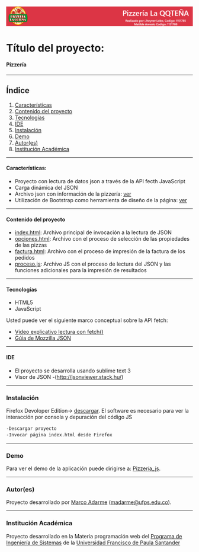 ![Pizzería](./images/cabecera.png)
# Título del proyecto:

#### Pizzería
***
## Índice
1. [Características](#caracter-sticas-)
2. [Contenido del proyecto](#contenido-del-proyecto)
3. [Tecnologías](#tecnologías)
4. [IDE](#ide)
5. [Instalación](#instalación)
6. [Demo](#demo)
7. [Autor(es)](#autores)
8. [Institución Académica](#institución-académica)
***

#### Características:

  - Proyecto con lectura de datos json a través de la API fecth JavaScript
  - Carga dinámica del JSON 
  - Archivo json con información de la pizzería: [ver](https://raw.githubusercontent.com/madarme/persistencia/main/pizza.json)
  - Utilización de Bootstrap como herramienta de diseño de la página: [ver](https://getbootstrap.com/)
***
  #### Contenido del proyecto
  - [index.html](https://gitlab.com/Wolf21/pizzeria/-/blob/master/index.html): Archivo principal de invocación a la lectura de JSON
  - [opciones.html](https://gitlab.com/Wolf21/pizzeria/-/blob/master/html/opciones.html): Archivo con el proceso de selección de las propiedades de las pizzas
  - [factura.html](https://gitlab.com/Wolf21/pizzeria/-/blob/master/html/factura.html): Archivo con el proceso de impresión de la factura de los pedidos
  - [proceso.js](https://gitlab.com/Wolf21/pizzeria/-/blob/master/js/pizzeria.js): Archivo JS con el proceso de lectura del JSON y las funciones adicionales para la impresión de resultados
  

***
#### Tecnologías

  - HTML5
  - JavaScript

Usted puede ver el siguiente marco conceptual sobre la API fetch:

  - [Vídeo explicativo lectura con fetch()](https://www.youtube.com/watch?v=xqBvtvXh9Z4)
  - [Gúia de Mozzilla JSON](https://developer.mozilla.org/es/docs/Learn/JavaScript/Objects/JSON)
  
  ***
#### IDE

- El proyecto se desarrolla usando sublime text 3 
- Visor de JSON -(http://jsonviewer.stack.hu/)

***
### Instalación

Firefox Devoloper Edition-> [descargar](https://www.mozilla.org/es-ES/firefox/developer/).
El software es necesario para ver la interacción por consola y depuración del código JS


```sh
-Descargar proyecto
-Invocar página index.html desde Firefox 
```

***
### Demo

Para ver el demo de la aplicación puede dirigirse a: [Pizzería_js](http://ufps30.madarme.co/json_pizza/).

***
### Autor(es)
Proyecto desarrollado por [Marco Adarme] (<madarme@ufps.edu.co>).


***
### Institución Académica   
Proyecto desarrollado en la Materia programación web del  [Programa de Ingeniería de Sistemas] de la [Universidad Francisco de Paula Santander]


   [Marco Adarme]: <http://madarme.co>
   [Programa de Ingeniería de Sistemas]:<https://ingsistemas.cloud.ufps.edu.co/>
   [Universidad Francisco de Paula Santander]:<https://ww2.ufps.edu.co/>
   
